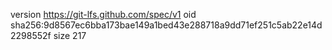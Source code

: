 version https://git-lfs.github.com/spec/v1
oid sha256:9d8567ec6bba173bae149a1bed43e288718a9dd71ef251c5ab22e14d2298552f
size 217
